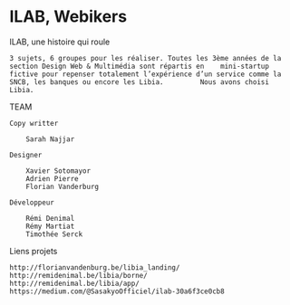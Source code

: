 # ILAB, Webikers


ILAB, une histoire qui roule
	
	3 sujets, 6 groupes pour les réaliser. Toutes les 3ème années de la section Design Web & Multimédia sont répartis en 	mini-startup fictive pour repenser totalement l’expérience d’un service comme la SNCB, les banques ou encore les Libia. 		Nous avons choisi Libia.



TEAM

	Copy writter

		Sarah Najjar

	Designer
		
		Xavier Sotomayor
		Adrien Pierre
		Florian Vanderburg

	Développeur

		Rémi Denimal
		Rémy Martiat
		Timothée Serck

Liens projets

	http://florianvandenburg.be/libia_landing/
	http://remidenimal.be/libia/borne/
	http://remidenimal.be/libia/app/
	https://medium.com/@SasakyoOfficiel/ilab-30a6f3ce0cb8
